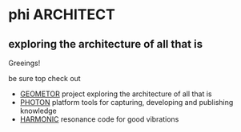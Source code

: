 # phi ARCHITECT
## exploring the architecture of all that is

Greeings!

be sure top check out 
- [GEOMETOR](https://github.com/geometor) project
  exploring the architecture of all that is
- [PHOTON](https://github.com/photon-platform) platform
  tools for capturing, developing and publishing knowledge
- [HARMONIC](https://github.com/harmonic-resonance) resonance
  code for good vibrations



<!--
**phi-architect/phi-architect** is a ✨ _special_ ✨ repository because its `README.md` (this file) appears on your GitHub profile.

Here are some ideas to get you started:

- 🔭 I’m currently working on ...
- 🌱 I’m currently learning ...
- 👯 I’m looking to collaborate on ...
- 🤔 I’m looking for help with ...
- 💬 Ask me about ...
- 📫 How to reach me: ...
- 😄 Pronouns: ...
- ⚡ Fun fact: ...
-->
